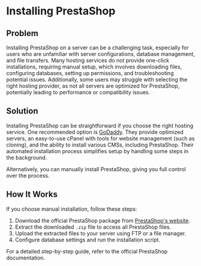 # Installing PrestaShop

## Problem
Installing PrestaShop on a server can be a challenging task, especially for users who are unfamiliar with server configurations, database management, and file transfers. Many hosting services do not provide one-click installations, requiring manual setup, which involves downloading files, configuring databases, setting up permissions, and troubleshooting potential issues. Additionally, some users may struggle with selecting the right hosting provider, as not all servers are optimized for PrestaShop, potentially leading to performance or compatibility issues.

## Solution
Installing PrestaShop can be straightforward if you choose the right hosting service. One recommended option is [GoDaddy](https://www.godaddy.com/). They provide optimized servers, an easy-to-use cPanel with tools for website management (such as cloning), and the ability to install various CMSs, including PrestaShop. Their automated installation process simplifies setup by handling some steps in the background.

Alternatively, you can manually install PrestaShop, giving you full control over the process.

## How It Works
If you choose manual installation, follow these steps:

1. Download the official PrestaShop package from [PrestaShop's website](https://www.prestashop.com/en/download).
2. Extract the downloaded `.zip` file to access all PrestaShop files.
3. Upload the extracted files to your server using FTP or a file manager.
4. Configure database settings and run the installation script.

For a detailed step-by-step guide, refer to the official PrestaShop documentation.

